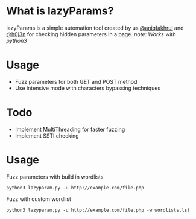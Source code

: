 # What is lazyParams?
lazyParams is a simple automation tool created by us [@aniqfakhrul](https://twitter.com/aniqfakhrul) and [@h0j3n](https://twitter.com/h0j3n) for checking hidden parameters in a page. _note: Works with python3_

# Usage

* Fuzz parameters for both GET and POST method
* Use intensive mode with characters bypassing techniques

# Todo 

* Implement MultiThreading for faster fuzzing
* Implement SSTI checking

# Usage

Fuzz parameters with build in wordlists
```
python3 lazyparam.py -u http://example.com/file.php
```

Fuzz with custom wordlist
```
python3 lazyparam.py -u http://example.com/file.php -w wordlists.lst
```

